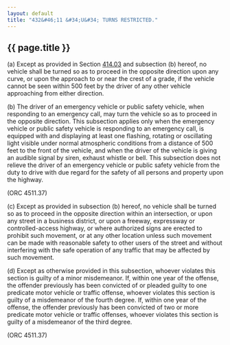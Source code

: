 ```yaml
---
layout: default
title: "432&#46;11 &#34;U&#34; TURNS RESTRICTED."
---
```


{{ page.title }}
----------------

(a) Except as provided in Section [414.03](1da809fb.html) and subsection (b) hereof, no vehicle shall be turned so as to proceed in the opposite direction upon any curve, or upon the approach to or near the crest of a grade, if the vehicle cannot be seen within 500 feet by the driver of any other vehicle approaching from either direction.

(b) The driver of an emergency vehicle or public safety vehicle, when responding to an emergency call, may turn the vehicle so as to proceed in the opposite direction. This subsection applies only when the emergency vehicle or public safety vehicle is responding to an emergency call, is equipped with and displaying at least one flashing, rotating or oscillating light visible under normal atmospheric conditions from a distance of 500 feet to the front of the vehicle, and when the driver of the vehicle is giving an audible signal by siren, exhaust whistle or bell. This subsection does not relieve the driver of an emergency vehicle or public safety vehicle from the duty to drive with due regard for the safety of all persons and property upon the highway.

(ORC 4511.37)

(c) Except as provided in subsection (b) hereof, no vehicle shall be turned so as to proceed in the opposite direction within an intersection, or upon any street in a business district, or upon a freeway, expressway or controlled-access highway, or where authorized signs are erected to prohibit such movement, or at any other location unless such movement can be made with reasonable safety to other users of the street and without interfering with the safe operation of any traffic that may be affected by such movement.

(d) Except as otherwise provided in this subsection, whoever violates this section is guilty of a minor misdemeanor. If, within one year of the offense, the offender previously has been convicted of or pleaded guilty to one predicate motor vehicle or traffic offense, whoever violates this section is guilty of a misdemeanor of the fourth degree. If, within one year of the offense, the offender previously has been convicted of two or more predicate motor vehicle or traffic offenses, whoever violates this section is guilty of a misdemeanor of the third degree.

(ORC 4511.37)